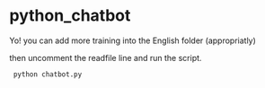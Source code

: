 # python_chatbot


Yo! you can add more training into the English folder (appropriatly)

then uncomment the readfile line and run the script.

<code> python chatbot.py </code>
